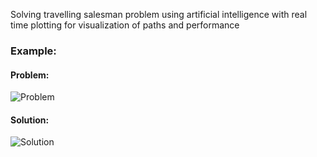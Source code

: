 Solving travelling salesman problem using artificial intelligence with real time plotting for visualization of paths and performance 


<h3>Example:</h3>

<h4>Problem:</h4>

![Problem](http://i.imgur.com/69RWv9N.png)

<h4>Solution:</h4>

![Solution](http://i.imgur.com/0D4xa3C.png)
